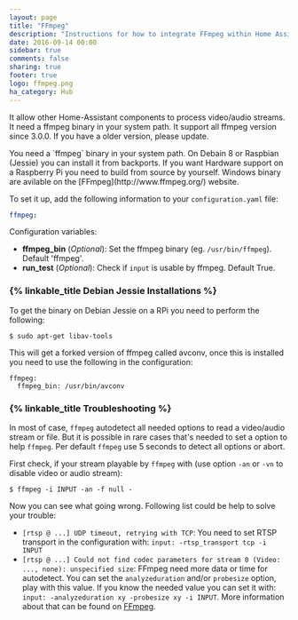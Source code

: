 ```yaml
---
layout: page
title: "FFmpeg"
description: "Instructions for how to integrate FFmpeg within Home Assistant."
date: 2016-09-14 00:00
sidebar: true
comments: false
sharing: true
footer: true
logo: ffmpeg.png
ha_category: Hub
---
```


It allow other Home-Assistant components to process video/audio streams. It need a ffmpeg binary in your system path. It support all ffmpeg version since 3.0.0. If you have a older version, please update.

<p class='note'>
You need a `ffmpeg` binary in your system path. On Debain 8 or Raspbian (Jessie) you can install it from backports. If you want Hardware support on a Raspberry Pi you need to build from source by yourself. Windows binary are avilable on the [FFmpeg](http://www.ffmpeg.org/) website.
</p>

To set it up, add the following information to your `configuration.yaml` file:

```yaml
ffmpeg:
```

Configuration variables:

- **ffmpeg_bin** (*Optional*): Set the ffmpeg binary (eg. `/usr/bin/ffmpeg`). Default 'ffmpeg'. 
- **run_test** (*Optional*):  Check if `input` is usable by ffmpeg. Default True.

### {% linkable_title Debian Jessie Installations %}
To get the binary on Debian Jessie on a RPi you need to perform the following:
```
$ sudo apt-get libav-tools
```
This will get a forked version of ffmpeg called avconv, once this is installed you need to use the following in the configuration:

```
ffmpeg:
  ffmpeg_bin: /usr/bin/avconv
```

### {% linkable_title Troubleshooting %}

In most of case, `ffmpeg` autodetect all needed options to read a video/audio stream or file. But it is possible in rare cases that's needed to set a option to help `ffmpeg`. Per default `ffmpeg` use 5 seconds to detect all options or abort.

First check, if your stream playable by `ffmpeg` with (use option `-an` or `-vn` to disable video or audio stream):

```
$ ffmpeg -i INPUT -an -f null -
```

Now you can see what going wrong. Following list could be help to solve your trouble:

- `[rtsp @ ...] UDP timeout, retrying with TCP`: You need to set RTSP transport in the configuration with: `input: -rtsp_transport tcp -i INPUT`
- `[rtsp @ ...] Could not find codec parameters for stream 0 (Video: ..., none): unspecified size`: FFmpeg need more data or time for autodetect. You can set the `analyzeduration` and/or `probesize` option, play with this value. If you know the needed value you can set it  with: `input: -analyzeduration xy -probesize xy -i INPUT`. More information about that can be found on [FFmpeg](https://www.ffmpeg.org/ffmpeg-formats.html#Description).
